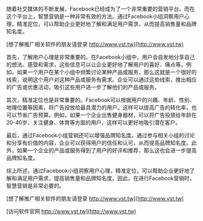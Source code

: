 随着社交媒体的不断发展，Facebook已经成为了一个非常重要的营销平台。而在这个平台上，智慧营销是一种非常有效的方法。通过Facebook小组洞察用户心理，精准定位，可以帮助企业更好地了解和满足用户需求，从而提高销售量和品牌知名度。

[想了解推广相关软件的朋友请登录 http://www.vst.tw](http://www.vst.tw)

首先，了解用户心理是非常重要的。在Facebook小组中，用户会自发地分享自己的想法、感受和需求，这些信息可以让企业更好地了解用户的喜好、痛点等。例如，如果一个用户在某个小组中频繁讨论某种产品或服务，那么这就是一个很好的线索，说明这个用户对这种产品或服务有需求。企业可以通过这些线索，推出相应的广告或优惠活动，吸引这些用户进一步了解他们的产品或服务。

其次，精准定位也是非常重要的。Facebook可以根据用户的兴趣、年龄、性别、地理位置等因素，将广告投放给最具潜力的用户。这样可以提高广告的转化率，也可以节省广告预算。例如，如果一个企业出售健身器材，可以将广告投放给年龄在20-40岁、关注健身、体育等方面的用户，这样可以更好地吸引潜在客户。

最后，通过Facebook小组营销还可以增强品牌知名度。通过参与相关小组的讨论和分享有价值的内容，企业可以获得用户的信任和认可，从而提高品牌知名度。此外，如果一个企业的产品或服务得到了用户的好评和推荐，那么这也会进一步提高品牌知名度。

综上所述，通过Facebook小组洞察用户心理，精准定位，可以帮助企业更好地了解和满足用户需求，提高销售量和品牌知名度。因此，在进行Facebook营销时，智慧营销是非常必要的。

[想了解推广相关软件的朋友请登录 http://www.vst.tw](http://www.vst.tw)


[访问软件官网 http://www.vst.tw](http://www.vst.tw)
